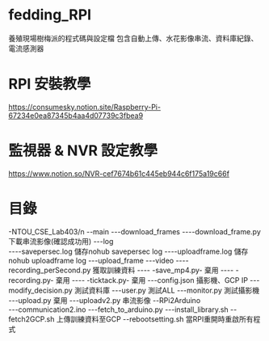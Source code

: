 # fedding_RPI
養殖現場樹梅派的程式碼與設定檔
包含自動上傳、水花影像串流、資料庫紀錄、電流感測器
# RPI 安裝教學
https://consumesky.notion.site/Raspberry-Pi-67234e0ea87345b4aa4d07739c3fbea9
# 監視器 & NVR 設定教學
https://www.notion.so/NVR-cef7674b61c445eb944c6f175a19c66f
# 目錄 
-NTOU_CSE_Lab403/n
    --main
        ---download_frames
            ----download_frame.py        下載串流影像(確認成功用)
        ---log                           
            ----savepersec.log           儲存nohub savepersec log
            ----uploadframe.log          儲存nohub uploadframe log
        ---upload_frame
        ---video
            ----recording_perSecond.py   獲取訓練資料
            ---- -save_mp4.py-             棄用
            ---- -recording.py-            棄用
            ---- -ticktack.py-              棄用
        ---config.json                   攝影機、GCP IP
        ---modify_decision.py            測試資料庫
        ---user.py                       測試ALL
        ---monitor.py                    測試攝影機
        ---upload.py                     棄用
        ---uploadv2.py                   串流影像
    --RPi2Arduino      
        ---communication2.ino
        ---fetch_to_arduino.py
        ---install_library.sh
    --fetch2GCP.sh                       上傳訓練資料至GCP
    --rebootsetting.sh                   當RPI重開時重啟所有程式
